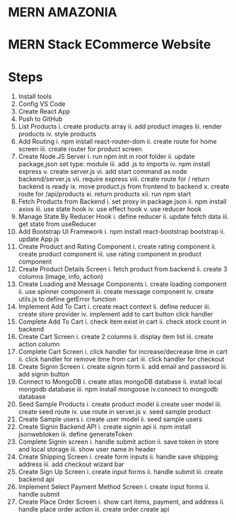 # MERN AMAZONIA

# MERN Stack ECommerce Website

# Steps

1. Install tools
2. Config VS Code
3. Create React App
4. Push to GitHub
5. List Products
   i. create products array
   ii. add product images
   iii. render products
   iv. style products
6. Add Routing
   i. npm install react-router-dom
   ii. create route for home screen
   iii. create router for product screen
7. Create Node.JS Server
   i. run npm init in root folder
   ii. update package,json set type: module
   iii. add .js to imports
   iv. npm install express
   v. create server.js
   vi. add start command as node backend/server.js
   vii. require express
   viii. create route for / return backend is ready
   ix. move product.js from frontend to backend
   x. create route for /api/products
   xi. return products
   xii. run npm start
8. Fetch Products from Backend
   i. set proxy in package.json
   ii. npm install axios
   iii. use state hook
   iv. use effect hook
   v. use reducer hook
9. Manage State By Reducer Hook
   i. define reducer
   ii. update fetch data
   iii. get state from useReducer
10. Add Bootstrap UI Framework
    i. npm install react-bootstrap bootstrap
    ii. update App.js
11. Create Product and Rating Component
    i. create rating component
    ii. create product component
    iii. use rating component in product component
12. Create Product Details Screen
    i. fetch product from backend
    ii. create 3 columns (image, info, action)
13. Create Loading and Message Components
    i. create loading component
    ii. use spinner component
    iii. create message component
    iv. create utils.js to define getError function
14. Implement Add To Cart
    i. create react context
    ii. define reducer
    iii. create store provider
    iv. implement add to cart button click handler
15. Complete Add To Cart
    i. check item exist in cart
    ii. check stock count in backend
16. Create Cart Screen
    i. create 2 columns
    ii. display item list
    iii. create action column
17. Complete Cart Screen
    i. click handler for increase/decrease itme in cart
    ii. click handler for remove itme from cart
    iii. click handler for checkout
18. Create Signin Screen
    i. create signin form
    ii. add email and password
    iii. add signin button
19. Connect to MongoDB
    i. create atlas mongoDB database
    ii. install local mongodb database
    iii. npm install mongoose
    iv.connect to mongodb database
20. Seed Sample Products
    i. create product model
    ii.create user model
    iii. create seed route
    iv. use route in server.js
    v. seed sample product
21. Create Sample users
    i. create user model
    ii. seed sample users
22. Create Signin Backend API
    i. create signin api
    ii. npm install jsonwebtoken
    iii. define generateToken
23. Complete Signin screen
    i. handle submit action
    ii. save token in store and local storage
    iii. show user name in header
24. Create Shipping Screen
    i. create form inputs
    ii. handle save shipping address
    iii. add checkout wizard bar
25. Create Sign Up Screen
    i. create input forms
    ii. handle submit
    iii. create backend api
26. Implement Select Payment Method Screen
    i. create input forms
    ii. handle submit
27. Create Place Order Screen
    i. show cart items, payment, and address
    ii. handle place order action
    iii. create order create api
